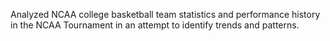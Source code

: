 Analyzed NCAA college basketball team statistics and performance history in the NCAA Tournament in an attempt to identify trends and patterns. 

